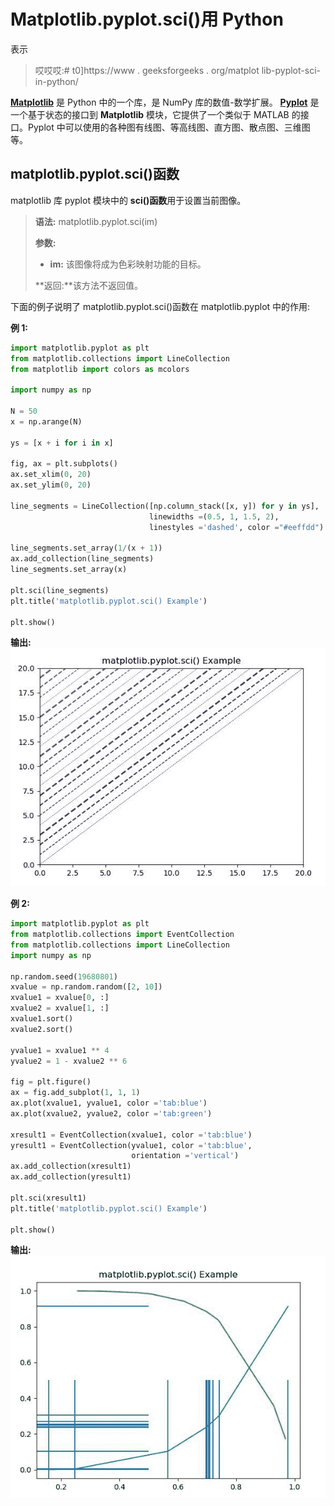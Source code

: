 # Matplotlib.pyplot.sci()用 Python

表示

> 哎哎哎:# t0]https://www . geeksforgeeks . org/matplot lib-pyplot-sci-in-python/

**[Matplotlib](https://www.geeksforgeeks.org/python-introduction-matplotlib/)** 是 Python 中的一个库，是 NumPy 库的数值-数学扩展。 **[Pyplot](https://www.geeksforgeeks.org/pyplot-in-matplotlib/)** 是一个基于状态的接口到 **Matplotlib** 模块，它提供了一个类似于 MATLAB 的接口。Pyplot 中可以使用的各种图有线图、等高线图、直方图、散点图、三维图等。

## matplotlib.pyplot.sci()函数

matplotlib 库 pyplot 模块中的 **sci()函数**用于设置当前图像。

> **语法:** matplotlib.pyplot.sci(im)
> 
> **参数:**
> 
> *   **im:** 该图像将成为色彩映射功能的目标。
> 
> **返回:**该方法不返回值。

下面的例子说明了 matplotlib.pyplot.sci()函数在 matplotlib.pyplot 中的作用:

**例 1:**

```py
import matplotlib.pyplot as plt
from matplotlib.collections import LineCollection
from matplotlib import colors as mcolors

import numpy as np

N = 50
x = np.arange(N)

ys = [x + i for i in x]

fig, ax = plt.subplots()
ax.set_xlim(0, 20)
ax.set_ylim(0, 20)

line_segments = LineCollection([np.column_stack([x, y]) for y in ys],
                               linewidths =(0.5, 1, 1.5, 2),
                               linestyles ='dashed', color ="#eeffdd")

line_segments.set_array(1/(x + 1))
ax.add_collection(line_segments)
line_segments.set_array(x)

plt.sci(line_segments)  
plt.title('matplotlib.pyplot.sci() Example')

plt.show()
```

**输出:**
![](img/e77c06e562913815c0e986f554e5f3ad.png)

**例 2:**

```py
import matplotlib.pyplot as plt
from matplotlib.collections import EventCollection
from matplotlib.collections import LineCollection
import numpy as np

np.random.seed(19680801)
xvalue = np.random.random([2, 10])
xvalue1 = xvalue[0, :]
xvalue2 = xvalue[1, :]
xvalue1.sort()
xvalue2.sort()

yvalue1 = xvalue1 ** 4
yvalue2 = 1 - xvalue2 ** 6

fig = plt.figure()
ax = fig.add_subplot(1, 1, 1)
ax.plot(xvalue1, yvalue1, color ='tab:blue')
ax.plot(xvalue2, yvalue2, color ='tab:green')

xresult1 = EventCollection(xvalue1, color ='tab:blue')
yresult1 = EventCollection(yvalue1, color ='tab:blue',
                           orientation ='vertical')
ax.add_collection(xresult1)
ax.add_collection(yresult1)

plt.sci(xresult1)  
plt.title('matplotlib.pyplot.sci() Example')

plt.show()
```

**输出:**
![](img/9d7e8aba106cbde7f48758e2a481e079.png)